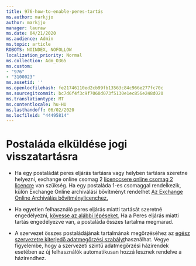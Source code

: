 ```yaml
---
title: 976-how-to-enable-peres-tartás
ms.author: markjjo
author: markjjo
manager: lauraw
ms.date: 04/21/2020
ms.audience: Admin
ms.topic: article
ROBOTS: NOINDEX, NOFOLLOW
localization_priority: Normal
ms.collection: Adm_O365
ms.custom:
- "976"
- "3100023"
ms.assetid: ''
ms.openlocfilehash: fe21746110ed2cb99fb13563c84c966e277fc70c
ms.sourcegitcommit: bc7d6f4f3c9f7060d073f5130e1ec856e248d020
ms.translationtype: MT
ms.contentlocale: hu-HU
ms.lasthandoff: 06/02/2020
ms.locfileid: "44495814"
---
```

# <a name="place-a-mailbox-on-legal-hold"></a>Postaláda elküldése jogi visszatartásra

- Ha egy postaládát peres eljárás tartásra vagy helyben tartásra szeretne helyezni, exchange online csomag 2 [licenccsere online csomag 2 licencre](https://docs.microsoft.com/office365/servicedescriptions/office-365-platform-service-description/office-365-plan-options) van szükség. Ha egy postaláda 1-es csomaggal rendelkezik, külön Exchange Online archiválási bővítményt rendelhet [Az Exchange Online Archiválás bővítménylicenchez.](https://docs.microsoft.com/office365/servicedescriptions/exchange-online-archiving-service-description)

- Ha egyetlen felhasználó peres eljárás miatti tartását szeretné engedélyezni, [kövesse az alábbi lépéseket.](https://docs.microsoft.com/microsoft-365/compliance/create-a-litigation-hold) Ha a Peres eljárás miatti tartás engedélyezve van, a postaláda összes tartalma megmarad.

- A szervezet összes postaládájának tartalmának megőrzéséhez az [egész szervezetre kiterjedő adatmegőrzési szabályt](https://docs.microsoft.com/microsoft-365/compliance/retention-policies#applying-a-retention-policy-to-an-entire-organization-or-specific-locations)használhat. Vegye figyelembe, hogy a szervezeti szintű adatmegőrzési házirendek esetében az új felhasználók automatikusan hozzá lesznek rendelve a házirendhez.
